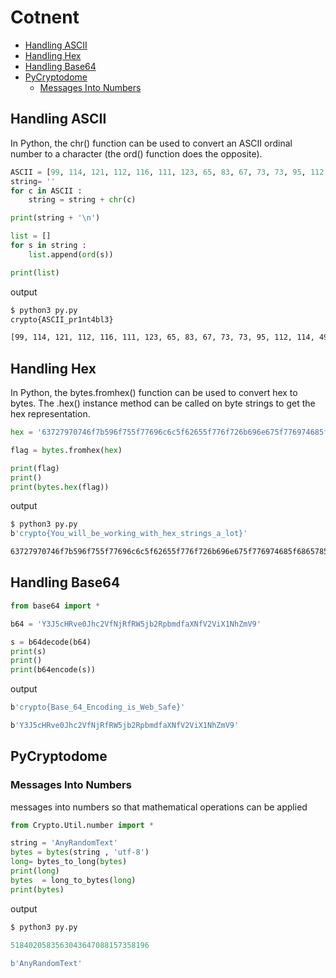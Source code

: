 # Cotnent 
- [Handling ASCII](#handling-ascii)
- [Handling Hex](#handling-hex)
- [Handling Base64](#handling-base64)
- [PyCryptodome](#pycryptodome)
    - [Messages Into Numbers](#messages-into-numbers)


## Handling ASCII
In Python, the chr() function can be used to convert an ASCII ordinal number to a character (the ord() function does the opposite).
```python
ASCII = [99, 114, 121, 112, 116, 111, 123, 65, 83, 67, 73, 73, 95, 112, 114, 49, 110, 116, 52, 98, 108, 51, 125]
string= ''
for c in ASCII : 
    string = string + chr(c) 

print(string + '\n') 

list = []
for s in string :
    list.append(ord(s)) 

print(list)
```
output 
```bash
$ python3 py.py
crypto{ASCII_pr1nt4bl3}

[99, 114, 121, 112, 116, 111, 123, 65, 83, 67, 73, 73, 95, 112, 114, 49, 110, 116, 52, 98, 108, 51, 125]
```

## Handling Hex 
 In Python, the bytes.fromhex() function can be used to convert hex to bytes. The .hex() instance method can be called on byte strings to get the hex representation.
```python
hex = '63727970746f7b596f755f77696c6c5f62655f776f726b696e675f776974685f6865785f737472696e67735f615f6c6f747d'

flag = bytes.fromhex(hex)

print(flag)
print()
print(bytes.hex(flag))
```
output
```bash
$ python3 py.py                                                                                                                                                1 ↵
b'crypto{You_will_be_working_with_hex_strings_a_lot}'

63727970746f7b596f755f77696c6c5f62655f776f726b696e675f776974685f6865785f737472696e67735f615f6c6f747d
```

## Handling Base64
```python
from base64 import *

b64 = 'Y3J5cHRve0Jhc2VfNjRfRW5jb2RpbmdfaXNfV2ViX1NhZmV9'

s = b64decode(b64)
print(s)
print()
print(b64encode(s))
```
output
```bash
b'crypto{Base_64_Encoding_is_Web_Safe}'

b'Y3J5cHRve0Jhc2VfNjRfRW5jb2RpbmdfaXNfV2ViX1NhZmV9'
```

## PyCryptodome
### Messages Into Numbers
messages into numbers so that mathematical operations can be applied
```python
from Crypto.Util.number import * 

string = 'AnyRandomText'
bytes = bytes(string , 'utf-8')
long= bytes_to_long(bytes)
print(long)
bytes  = long_to_bytes(long)
print(bytes)
```
output
```python
$ python3 py.py
                                                                                                                                1 ↵
5184020583563043647088157358196

b'AnyRandomText'
```

